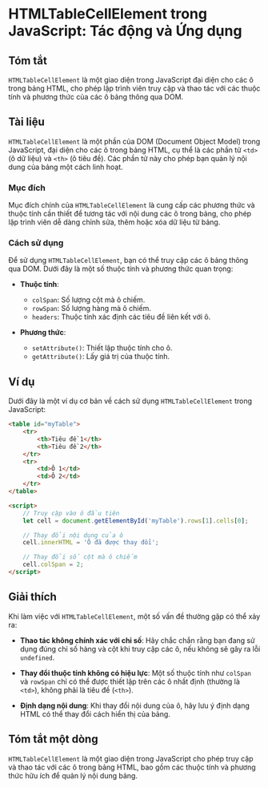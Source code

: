 <!--
Meta Description: # HTMLTableCellElement trong JavaScript: Tác động và Ứng dụng ## Tóm tắt `HTMLTableCellElement` là một giao diện trong JavaScript đại diện cho các ô t...
Meta Keywords: các, bảng, thuộc, tính, trong
-->

# HTMLTableCellElement trong JavaScript: Tác động và Ứng dụng

## Tóm tắt
`HTMLTableCellElement` là một giao diện trong JavaScript đại diện cho các ô trong bảng HTML, cho phép lập trình viên truy cập và thao tác với các thuộc tính và phương thức của các ô bảng thông qua DOM.

## Tài liệu
`HTMLTableCellElement` là một phần của DOM (Document Object Model) trong JavaScript, đại diện cho các ô trong bảng HTML, cụ thể là các phần tử `<td>` (ô dữ liệu) và `<th>` (ô tiêu đề). Các phần tử này cho phép bạn quản lý nội dung của bảng một cách linh hoạt.

### Mục đích
Mục đích chính của `HTMLTableCellElement` là cung cấp các phương thức và thuộc tính cần thiết để tương tác với nội dung các ô trong bảng, cho phép lập trình viên dễ dàng chỉnh sửa, thêm hoặc xóa dữ liệu từ bảng.

### Cách sử dụng
Để sử dụng `HTMLTableCellElement`, bạn có thể truy cập các ô bảng thông qua DOM. Dưới đây là một số thuộc tính và phương thức quan trọng:

- **Thuộc tính**:
  - `colSpan`: Số lượng cột mà ô chiếm.
  - `rowSpan`: Số lượng hàng mà ô chiếm.
  - `headers`: Thuộc tính xác định các tiêu đề liên kết với ô.

- **Phương thức**:
  - `setAttribute()`: Thiết lập thuộc tính cho ô.
  - `getAttribute()`: Lấy giá trị của thuộc tính.

## Ví dụ
Dưới đây là một ví dụ cơ bản về cách sử dụng `HTMLTableCellElement` trong JavaScript:

```html
<table id="myTable">
    <tr>
        <th>Tiêu đề 1</th>
        <th>Tiêu đề 2</th>
    </tr>
    <tr>
        <td>Ô 1</td>
        <td>Ô 2</td>
    </tr>
</table>

<script>
    // Truy cập vào ô đầu tiên
    let cell = document.getElementById('myTable').rows[1].cells[0];

    // Thay đổi nội dung của ô
    cell.innerHTML = 'Ô đã được thay đổi';

    // Thay đổi số cột mà ô chiếm
    cell.colSpan = 2;
</script>
```

## Giải thích
Khi làm việc với `HTMLTableCellElement`, một số vấn đề thường gặp có thể xảy ra:

- **Thao tác không chính xác với chỉ số**: Hãy chắc chắn rằng bạn đang sử dụng đúng chỉ số hàng và cột khi truy cập các ô, nếu không sẽ gây ra lỗi `undefined`.

- **Thay đổi thuộc tính không có hiệu lực**: Một số thuộc tính như `colSpan` và `rowSpan` chỉ có thể được thiết lập trên các ô nhất định (thường là `<td>`), không phải là tiêu đề (`<th>`).

- **Định dạng nội dung**: Khi thay đổi nội dung của ô, hãy lưu ý định dạng HTML có thể thay đổi cách hiển thị của bảng.

## Tóm tắt một dòng
`HTMLTableCellElement` là một giao diện trong JavaScript cho phép truy cập và thao tác với các ô trong bảng HTML, bao gồm các thuộc tính và phương thức hữu ích để quản lý nội dung bảng.